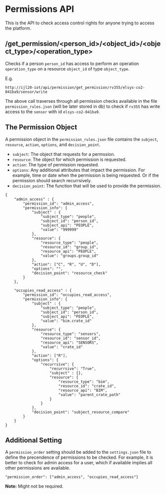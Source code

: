 # Permissions API

This is the API to check access control rights for anyone trying to access the platform.

## /get_permission/<person_id>/<object_id>/<object_type>/<operation_type>

Checks if a person `person_id` has access to perform an operation `operation_type` on a resource `object_id` of type `object_type`.

E.g.
```
http://ijl20-iot/api/permission/get_permission/rv355/elsys-co2-041ba9/sensor/write
```
The above call traverses through all permission checks available in the file `permission_rules.json` (will be later stored in db) to check if `rv355` has write access to the `sensor` with id `elsys-co2-041ba9`.

## The Permission Object
A permission object in the `permission_rules.json` file contains the `subject`, `resource`, `action`, `options`, and `decision_point`.
+ `subject`: The object that requests for a permssion.
+ `resource`: The object for which permission is requested.
+ `action`: The type of permission requested.
+ `options`: Any additional attributes that impact the permission. For example, time or date when the permission is being requested. Or if the permission should search recurrsively.
+ `decision_point`: The function that will be used to provide the permission.

```
{
    "admin_access" : {
        "permission_id": "admin_access",
        "permission_info": {
            "subject" : {
                "subject_type": "people",
                "subject_id": "person_id",
                "subject_api": "PEOPLE",
                "value": "999999"
            },
            "resource": {
                "resource_type": "people",
                "resource_id": "group_id",
                "resource_api": "PEOPLE",
                "value": "groups.group_id"
            },
            "action": ["C", "R", "U", "D"],
            "options": "",
            "decision_point": "resource_check"
        }
    },

    "occupies_read_access" : {
        "permission_id": "occupies_read_access",
        "permission_info": {
            "subject" : {
                "subject_type": "people",
                "subject_id": "person_id",
                "subject_api": "PEOPLE",
                "value": "bim.crate_id"
            },
            "resource": {
                "resource_type": "sensors",
                "resource_id": "sensor_id",
                "resource_api": "SENSORS",
                "value": "crate_id"
            },
            "action": ["R"],
            "options": {
                "recurrsive": {
                    "recurrsive": "True",
                    "subject" : {},
                    "resource": {
                        "resource_type": "bim",
                        "resource_id": "crate_id",
                        "resource_api": "BIM",
                        "value": "parent_crate_path"
                    }
                }
            },
            "decision_point": "subject_resource_compare"
        }
    }
}
```

## Additional Setting

A `permission_order` setting should be added to the `settings.json` file to define the precendence of permissions to be checked. For example, it is better to check for admin access for a user, which if available implies all other permissions are available.
```
"permission_order": ["admin_access", "occupies_read_access"]
```
**Note:** Might not be required.
